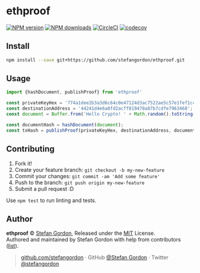 
# ethproof

[![NPM version](https://img.shields.io/npm/v/ethproof.svg?style=flat)](https://npmjs.com/package/ethproof) [![NPM downloads](https://img.shields.io/npm/dm/ethproof.svg?style=flat)](https://npmjs.com/package/ethproof) [![CircleCI](https://circleci.com/gh/stefangordon/ethproof/tree/master.svg?style=shield)](https://circleci.com/gh/stefangordon/ethproof/tree/master)  [![codecov](https://codecov.io/gh/stefangordon/ethproof/branch/master/graph/badge.svg)](https://codecov.io/gh/stefangordon/ethproof)

## Install

```bash
npm install --save git+https://github.com/stefangordon/ethproof.git
```

## Usage


```js
import {hashDocument, publishProof} from 'ethproof'

const privateKeyHex = '774a1dee2b3a3d6c64c0e47124d3ac7522ae5c57e1fef1c4abb1b3dd63bffee6';
const destinationAddress = '44241d4e6a0fd2acff819478a87b7cdfe7963468';
const document = Buffer.from('Hello Crypto! ' + Math.random().toString());

const documentHash = hashDocument(document);
const txHash = publishProof(privateKeyHex, destinationAddress, documentHash, 'rinkeby');
```

## Contributing

1. Fork it!
2. Create your feature branch: `git checkout -b my-new-feature`
3. Commit your changes: `git commit -am 'Add some feature'`
4. Push to the branch: `git push origin my-new-feature`
5. Submit a pull request :D

Use `npm test` to run linting and tests.

## Author

**ethproof** © [Stefan Gordon](https://github.com/stefangordon), Released under the [MIT](./LICENSE) License.<br>
Authored and maintained by Stefan Gordon with help from contributors ([list](https://github.com/stefangordon/ethproof/contributors)).

> [github.com/stefangordon](https://github.com/stefangordon) · GitHub [@Stefan Gordon](https://github.com/stefangordon) · Twitter [@stefangordon](https://twitter.com/stefangordon)
